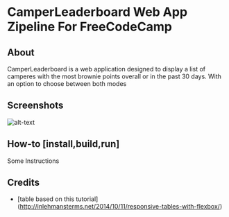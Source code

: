 # CamperLeaderboard Web App Zipeline For FreeCodeCamp

## About
CamperLeaderboard is a web application designed to display a list of camperes with the most brownie points overall or in the past 30 days. With an option to choose between both modes

## Screenshots
![alt-text](./link-to-preview.png?raw=true)

## How-to [install,build,run]
Some Instructions

## Credits
* [table based on this tutorial] (http://inlehmansterms.net/2014/10/11/responsive-tables-with-flexbox/)
